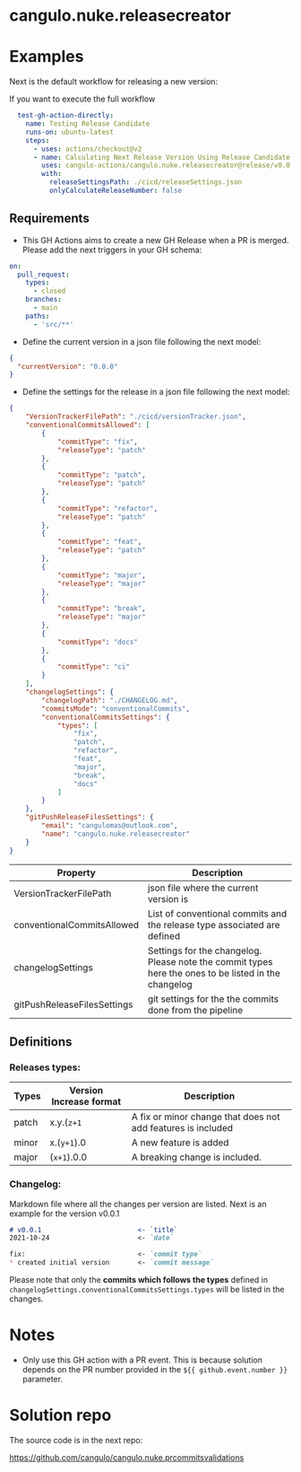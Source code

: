 # cangulo.nuke.releasecreator

# Examples

Next is the default workflow for releasing a new version:

If you want to execute the full workflow 

```yml
  test-gh-action-directly:
    name: Testing Release Candidate
    runs-on: ubuntu-latest
    steps:
      - uses: actions/checkout@v2
      - name: Calculating Next Release Version Using Release Candidate
        uses: cangulo-actions/cangulo.nuke.releasecreator@release/v0.0.1
        with:
          releaseSettingsPath: ./cicd/releaseSettings.json
          onlyCalculateReleaseNumber: false
```

## Requirements

* This GH Actions aims to create a new GH Release when a PR is merged. Please add the next triggers in your GH schema:

```yml
on:
  pull_request:
    types:
      - closed
    branches:
      - main
    paths:
      - 'src/**'
```

* Define the current version in a json file following the next model:

```json
{
  "currentVersion": "0.0.0"
}
```

* Define the settings for the release in a json file following the next model:

```json
{
    "VersionTrackerFilePath": "./cicd/versionTracker.json",
    "conventionalCommitsAllowed": [
        {
            "commitType": "fix",
            "releaseType": "patch"
        },
        {
            "commitType": "patch",
            "releaseType": "patch"
        },
        {
            "commitType": "refactor",
            "releaseType": "patch"
        },
        {
            "commitType": "feat",
            "releaseType": "patch"
        },
        {
            "commitType": "major",
            "releaseType": "major"
        },
        {
            "commitType": "break",
            "releaseType": "major"
        },
        {
            "commitType": "docs"
        },
        {
            "commitType": "ci"
        }
    ],
    "changelogSettings": {
        "changelogPath": "./CHANGELOG.md",
        "commitsMode": "conventionalCommits",
        "conventionalCommitsSettings": {
            "types": [
                "fix",
                "patch",
                "refactor",
                "feat",
                "major",
                "break",
                "docs"
            ]
        }
    },
    "gitPushReleaseFilesSettings": {
        "email": "cangulomas@outlook.com",
        "name": "cangulo.nuke.releasecreator"
    }
}
```

| Property                    | Description                                                                                          |
| --------------------------- | ---------------------------------------------------------------------------------------------------- |
| VersionTrackerFilePath      | json file where the current version is                                                               |
| conventionalCommitsAllowed  | List of conventional commits and the release type associated are defined                             |
| changelogSettings           | Settings for the changelog. Please note the commit types here the ones to be listed in the changelog |
| gitPushReleaseFilesSettings | git settings for the the commits done from the pipeline                                              |

## Definitions

### Releases types:

| Types | Version Increase format | Description                                                  |
| ----- | ----------------------- | ------------------------------------------------------------ |
| patch | x.y.(`z+1`              | A fix or minor change that does not add features is included |
| minor | x.(`y+1`).0             | A new feature is added                                       |
| major | (`x+1`).0.0             | A breaking change is included.                               |

### Changelog:

Markdown file where all the changes per version are listed. Next is an example for the version v0.0.1

```markdown
# v0.0.1                        <- `title`
2021-10-24                      <- `date`

fix:                            <- `commit type`
* created initial version       <- `commit message`

```

Please note that only the **commits which follows the types** defined in `changelogSettings.conventionalCommitsSettings.types` will be listed in the changes.



# Notes

* Only use this GH action with a PR event. This is because solution depends on the PR number provided in the `${{ github.event.number }}` parameter. 

# Solution repo
The source code is in the next repo:

https://github.com/cangulo/cangulo.nuke.prcommitsvalidations